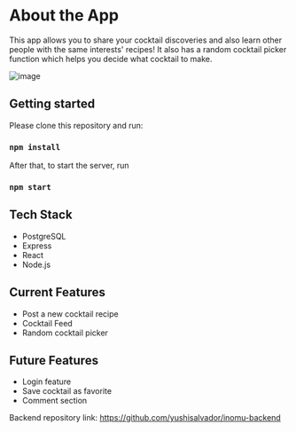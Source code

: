 # About the App

This app allows you to share your cocktail discoveries and also learn other people with the same interests' recipes! It also has a random cocktail picker function 
which helps you decide what cocktail to make. 

![image](https://user-images.githubusercontent.com/84162315/178660763-cefd33f5-9328-4ca2-9ab4-bae3f9da71fb.png)


## Getting started
Please clone this repository and run:
### `npm install`

After that, to start the server, run 
### `npm start` 

## Tech Stack
- PostgreSQL
- Express
- React
- Node.js

## Current Features
- Post a new cocktail recipe
- Cocktail Feed
- Random cocktail picker

## Future Features 
- Login feature
- Save cocktail as favorite
- Comment section

Backend repository link: https://github.com/yushisalvador/inomu-backend
